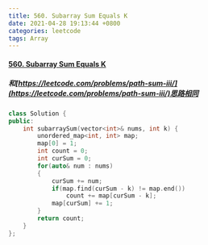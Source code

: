 ```yaml
---
title: 560. Subarray Sum Equals K
date: 2021-04-28 19:13:44 +0800
categories: leetcode
tags: Array
---
```

#### [560. Subarray Sum Equals K](https://leetcode.com/problems/subarray-sum-equals-k/)

##### 和[https://leetcode.com/problems/path-sum-iii/](https://leetcode.com/problems/path-sum-iii/)思路相同
```c++
class Solution {
public:
    int subarraySum(vector<int>& nums, int k) {
        unordered_map<int, int> map;
        map[0] = 1;
        int count = 0;
        int curSum = 0;
        for(auto& num : nums)
        {
            curSum += num;
            if(map.find(curSum - k) != map.end())
                count += map[curSum - k];
            map[curSum] += 1;
        }
        return count;
    }
};
```
